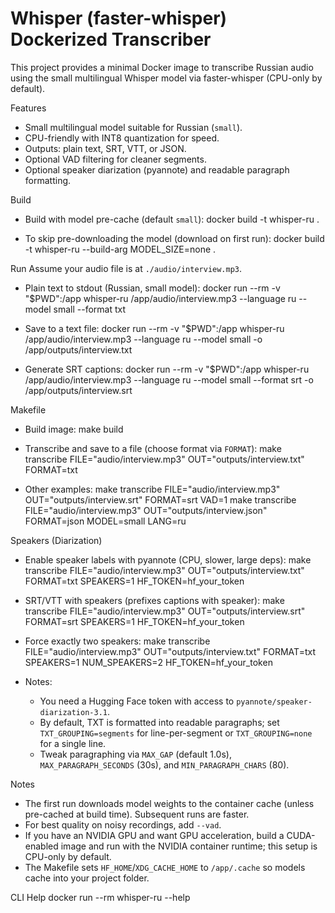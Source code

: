 Whisper (faster-whisper) Dockerized Transcriber
===============================================

This project provides a minimal Docker image to transcribe Russian audio using the small multilingual Whisper model via faster-whisper (CPU-only by default).

Features
- Small multilingual model suitable for Russian (`small`).
- CPU-friendly with INT8 quantization for speed.
- Outputs: plain text, SRT, VTT, or JSON.
- Optional VAD filtering for cleaner segments.
 - Optional speaker diarization (pyannote) and readable paragraph formatting.

Build
- Build with model pre-cache (default `small`):
  docker build -t whisper-ru .

- To skip pre-downloading the model (download on first run):
  docker build -t whisper-ru --build-arg MODEL_SIZE=none .

Run
Assume your audio file is at `./audio/interview.mp3`.

- Plain text to stdout (Russian, small model):
  docker run --rm -v "$PWD":/app whisper-ru /app/audio/interview.mp3 --language ru --model small --format txt

- Save to a text file:
  docker run --rm -v "$PWD":/app whisper-ru /app/audio/interview.mp3 --language ru --model small -o /app/outputs/interview.txt

- Generate SRT captions:
  docker run --rm -v "$PWD":/app whisper-ru /app/audio/interview.mp3 --language ru --model small --format srt -o /app/outputs/interview.srt

Makefile
- Build image:
  make build

- Transcribe and save to a file (choose format via `FORMAT`):
  make transcribe FILE="audio/interview.mp3" OUT="outputs/interview.txt" FORMAT=txt

- Other examples:
  make transcribe FILE="audio/interview.mp3" OUT="outputs/interview.srt" FORMAT=srt VAD=1
  make transcribe FILE="audio/interview.mp3" OUT="outputs/interview.json" FORMAT=json MODEL=small LANG=ru

Speakers (Diarization)
- Enable speaker labels with pyannote (CPU, slower, large deps):
  make transcribe FILE="audio/interview.mp3" OUT="outputs/interview.txt" FORMAT=txt SPEAKERS=1 HF_TOKEN=hf_your_token

- SRT/VTT with speakers (prefixes captions with speaker):
  make transcribe FILE="audio/interview.mp3" OUT="outputs/interview.srt" FORMAT=srt SPEAKERS=1 HF_TOKEN=hf_your_token

- Force exactly two speakers:
  make transcribe FILE="audio/interview.mp3" OUT="outputs/interview.txt" FORMAT=txt SPEAKERS=1 NUM_SPEAKERS=2 HF_TOKEN=hf_your_token

- Notes:
  - You need a Hugging Face token with access to `pyannote/speaker-diarization-3.1`.
  - By default, TXT is formatted into readable paragraphs; set `TXT_GROUPING=segments` for line-per-segment or `TXT_GROUPING=none` for a single line.
  - Tweak paragraphing via `MAX_GAP` (default 1.0s), `MAX_PARAGRAPH_SECONDS` (30s), and `MIN_PARAGRAPH_CHARS` (80).

Notes
- The first run downloads model weights to the container cache (unless pre-cached at build time). Subsequent runs are faster.
- For best quality on noisy recordings, add `--vad`.
- If you have an NVIDIA GPU and want GPU acceleration, build a CUDA-enabled image and run with the NVIDIA container runtime; this setup is CPU-only by default.
 - The Makefile sets `HF_HOME`/`XDG_CACHE_HOME` to `/app/.cache` so models cache into your project folder.

CLI Help
  docker run --rm whisper-ru --help
